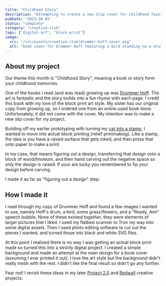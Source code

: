 ```yaml
---
title: "Childhood Story"
description: "Attempting to create a new slip cover for childhood favorite."
pubDate: "2023-10-01"
status: "complete"
category: "creative-club"
tags: ["digital-art", "block-print"]
image:
  src: "/src/assets/creative-club/drummer-hoff-cover.png"
  alt: "book cover for Drummer Hoff featuring a bird standing on a drum against a dark green background"
---
```


## About my project

Our theme this month is "Childhood Story", meaning a book or story form your childhood memories.

One of the books I read (and was read) growing up was [Drummer Hoff](https://en.wikipedia.org/wiki/Drummer_Hoff). The art is fantastic and the story builds into a fun rhyme with each page. I credit this book with my love of the block print art style. My sister has our original copy from growing up, so I ordered one from an online used book store. Unfortunately, it did not come with the cover. My intention was to make a new slip cover for my project.

Building off my earlier prototyping with turning my [cat into a stamp](/projects/2023-04-toast), I wanted to move into actual block printing (relief printmaking). Like a stamp, the idea is you have a raised surface that gets inked, and then press that onto paper to make a print.

In my case, that means figuring out a design, transferring that design onto a block of wood/linoleum, and then hand carving out the negative space so only the design is raised. If your are lucky you remembered to fip your design before carving.

I made it as far as "figuring out a design" step.

## How I made it

I read through my copy of Drummer Hoff and found a few images I wanted to use, namely Hoff's drum, a bird, some grass/flowers, and a "Ready, Aim" speech bubble. None of these existed together, they were elements of larger pictures that I liked. I used my flatbed scanner to Tron my way into some digital assets. Then I used photo editing software to cut out the pieces I wanted, and turned those into black and white SVG files.

At this point I realized there is no way I was getting an actual block print made so turned this into a strictly digital project. I created a simple background and made an attempt at the main design for a book cover (assuming I ever printed it out). I love the art style but the background didn't really mesh with the rest. I didn't like the final result so didn't go any further.

Fear not! I revisit these ideas in my later [Project 2.0](/projects/2024-03-project-2) and [Redwall](/projects/2024-11-redwall) creative projects.
